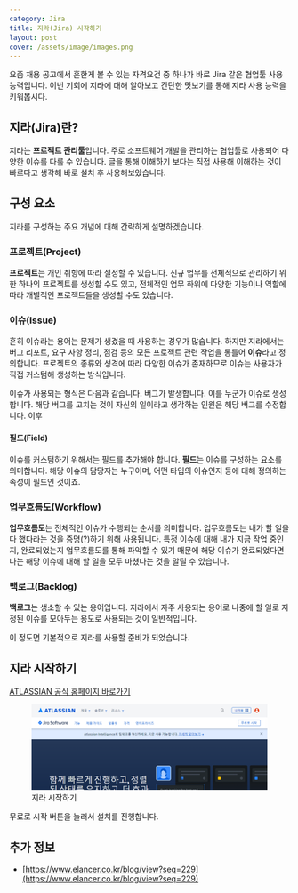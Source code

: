 ```yaml
---
category: Jira
title: 지라(Jira) 시작하기
layout: post
cover: /assets/image/images.png
---
```


요즘 채용 공고에서 흔한게 볼 수 있는 자격요건 중 하나가 바로 Jira 같은 협업툴 사용 능력입니다. 이번 기회에 지라에 대해 알아보고 간단한 맛보기를 통해 지라 사용 능력을 키워봅시다.

## 지라(Jira)란?
지라는 **프로젝트 관리툴**입니다. 주로 소프트웨어 개발을 관리하는 협업툴로 사용되어 다양한 이슈를 다룰 수 있습니다. 글을 통해 이해하기 보다는 직접 사용해 이해하는 것이 빠르다고 생각해 바로 설치 후 사용해보았습니다.

## 구성 요소
지라를 구성하는 주요 개념에 대해 간략하게 설명하겠습니다.
### 프로젝트(Project)
**프로젝트**는 개인 취향에 따라 설정할 수 있습니다. 신규 업무를 전체적으로 관리하기 위한 하나의 프로젝트를 생성할 수도 있고, 전체적인 업무 하위에 다양한 기능이나 역할에 따라 개별적인 프로젝트들을 생성할 수도 있습니다.

### 이슈(Issue)
흔히 이슈라는 용어는 문제가 생겼을 때 사용하는 경우가 많습니다. 하지만 지라에서는 버그 리포트, 요구 사항 정리, 점검 등의 모든 프로젝트 관련 작업을 통틀어 **이슈**라고 정의합니다. 프로젝트의 종류와 성격에 따라 다양한 이슈가 존재하므로 이슈는 사용자가 직접 커스텀해 생성하는 방식입니다.

이슈가 사용되는 형식은 다음과 같습니다. 버그가 발생합니다. 이를 누군가 이슈로 생성합니다. 해당 버그를 고치는 것이 자신의 일이라고 생각하는 인원은 해당 버그를 수정합니다. 이후 

#### 필드(Field)
이슈를 커스텀하기 위해서는 필드를 추가해야 합니다. **필드**는 이슈를 구성하는 요소를 의미합니다. 해당 이슈의 담당자는 누구이며, 어떤 타입의 이슈인지 등에 대해 정의하는 속성이 필드인 것이죠.

### 업무흐름도(Workflow)
**업무흐름도**는 전체적인 이슈가 수행되는 순서를 의미합니다. 업무흐름도는 내가 할 일을 다 했다라는 것을 증명(?)하기 위해 사용됩니다. 특정 이슈에 대해 내가 지금 작업 중인지, 완료되었는지 업무흐름도를 통해 파악할 수 있기 때문에 해당 이슈가 완료되었다면 나는 해당 이슈에 대해 할 일을 모두 마쳤다는 것을 알릴 수 있습니다.

### 백로그(Backlog)
**백로그**는 생소할 수 있는 용어입니다. 지라에서 자주 사용되는 용어로 나중에 할 일로 지정된 이슈를 모아두는 용도로 사용되는 것이 일반적입니다.

이 정도면 기본적으로 지라를 사용할 준비가 되었습니다.

## 지라 시작하기
[ATLASSIAN 공식 홈페이지 바로가기](https://www.atlassian.com/ko/software/jira?&aceid=&adposition=&adgroup=143040571645&campaign=19324540289&creative=642069034932&device=c&keyword=%EC%A7%80%EB%9D%BC&matchtype=e&network=g&placement=&ds_kids=p74597712159&ds_e=GOOGLE&ds_eid=700000001558501&ds_e1=GOOGLE&gad_source=1&gclid=Cj0KCQjwhtWvBhD9ARIsAOP0Gogb-X4Bf266VB9ayJFZBh4lZ_mYMhIMBfzhuBghIK7MV1a9YzSQK-caAvg3EALw_wcB&gclsrc=aw.ds)

<figure>
<img src="/assets/image/atlassian.png" alt="지라 시작하기">
<figcaption>지라 시작하기</figcaption>
</figure>

무료로 시작 버튼을 눌러서 설치를 진행합니다.


## 추가 정보
- [https://www.elancer.co.kr/blog/view?seq=229](https://www.elancer.co.kr/blog/view?seq=229)